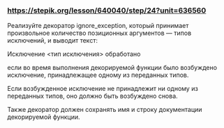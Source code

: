 ### https://stepik.org/lesson/640040/step/24?unit=636560

Реализуйте декоратор ignore_exception, который принимает произвольное количество позиционных аргументов — типов исключений, и выводит текст:


Исключение <тип исключения> обработано


если во время выполнения декорируемой функции было возбуждено исключение, принадлежащее одному из переданных типов.

Если возбужденное исключение не принадлежит ни одному из переданных типов, оно должно быть возбуждено снова.

Также декоратор должен сохранять имя и строку документации декорируемой функции.
